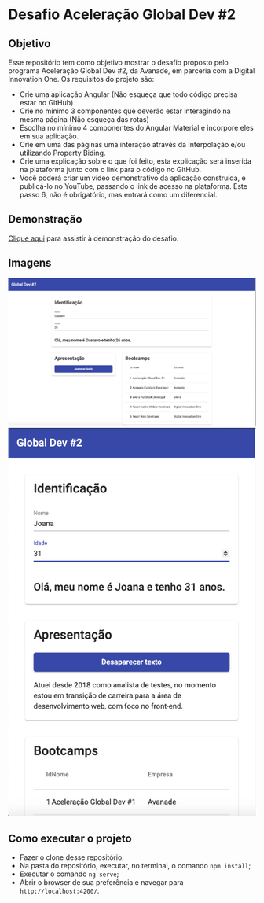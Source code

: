 # Desafio Aceleração Global Dev #2

## Objetivo
Esse repositório tem como objetivo mostrar o desafio proposto pelo programa Aceleração Global Dev #2, da Avanade, em parceria com a Digital Innovation One. Os requisitos do projeto são:

- Crie uma aplicação Angular (Não esqueça que todo código precisa estar no GitHub)
- Crie no mínimo 3 componentes que deverão estar interagindo na mesma página (Não esqueça das rotas)
- Escolha no mínimo 4 componentes do Angular Material e incorpore eles em sua aplicação.
- Crie em uma das páginas uma interação através da Interpolação e/ou utilizando Property Biding.
- Crie uma explicação sobre o que foi feito, esta explicação será inserida na plataforma junto com o link para o código no GitHub.
- Você poderá criar um vídeo demonstrativo da aplicação construída, e publicá-lo no YouTube, passando o link de acesso na plataforma. Este passo 6, não é obrigatório, mas entrará como um diferencial. 


## Demonstração

[Clique aqui](https://youtu.be/d9w0v5RNxa4) para assistir à demonstração do desafio.

## Imagens
<img src="./.github/images/img_1.png" />
<img src="./.github/images/img_2.png" />

## Como executar o projeto

- Fazer o clone desse repositório;
- Na pasta do repositório, executar, no terminal, o comando
``` npm install ```;
- Executar o comando ``` ng serve ```;
- Abrir o browser de sua preferência e navegar para ```http://localhost:4200/```.
